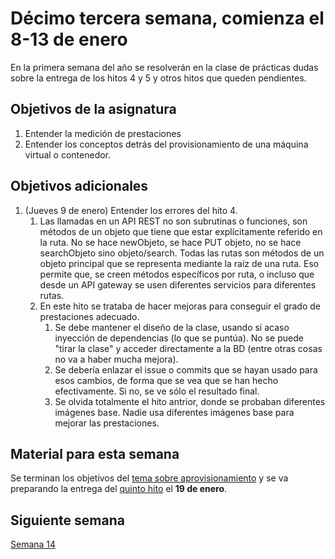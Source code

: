 # Décimo tercera semana, comienza el 8-13 de enero

En la primera semana del año se resolverán en la clase de prácticas
dudas sobre la entrega de los hitos 4 y 5 y otros hitos que queden pendientes.

## Objetivos de la asignatura

1. Entender la medición de prestaciones
2. Entender los conceptos detrás del provisionamiento de una máquina virtual o contenedor.

## Objetivos adicionales

1. (Jueves 9 de enero) Entender los errores del hito 4.
   1. Las llamadas en un API REST no son subrutinas o funciones, son métodos de un objeto que tiene que estar explícitamente referido en la ruta. No se hace newObjeto, se hace PUT objeto, no se hace searchObjeto sino objeto/search. Todas las rutas son métodos de un objeto principal que se representa mediante la raíz de una ruta. Eso permite que, se creen métodos específicos por ruta, o incluso que desde un API gateway se usen diferentes servicios para diferentes rutas.
   2. En este hito se trataba de hacer mejoras para conseguir el grado de prestaciones adecuado.
	   1. Se debe mantener el diseño de la clase, usando si acaso inyección de dependencias (lo que se puntúa). No se puede "tirar la clase" y acceder directamente a la BD (entre otras cosas no va a haber mucha mejora).
	   2. Se debería enlazar el issue o commits que se hayan usado para esos cambios, de forma que se vea que se han hecho efectivamente. Si no, se ve sólo el resultado final.
	   3. Se olvida totalmente el hito antrior, donde se probaban diferentes imágenes base. Nadie usa diferentes imágenes base para mejorar las prestaciones.


## Material para esta semana

Se terminan los objetivos
del
[tema sobre aprovisionamiento](http://jj.github.io/CC/documentos/temas/Provision.html) y 
se va preparando la entrega del 
[quinto hito](http://jj.github.io/CC/documentos/proyecto/5.Provisionamiento) el **19 de enero**.

## Siguiente semana

[Semana 14](14-semana.md)
